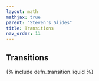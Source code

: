 ```yaml
---
layout: math
mathjax: true
parent: "Steven's Slides"
title: Transitions
nav_order: 11
---
```


## Transitions

{% include defn_transition.liquid %}